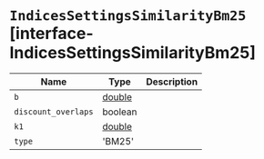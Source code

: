 # `IndicesSettingsSimilarityBm25` [interface-IndicesSettingsSimilarityBm25]

| Name | Type | Description |
| - | - | - |
| `b` | [double](./double.md) | &nbsp; |
| `discount_overlaps` | boolean | &nbsp; |
| `k1` | [double](./double.md) | &nbsp; |
| `type` | 'BM25' | &nbsp; |
